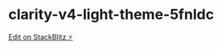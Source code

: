 # clarity-v4-light-theme-5fnldc

[Edit on StackBlitz ⚡️](https://stackblitz.com/edit/clarity-v4-light-theme-5fnldc)